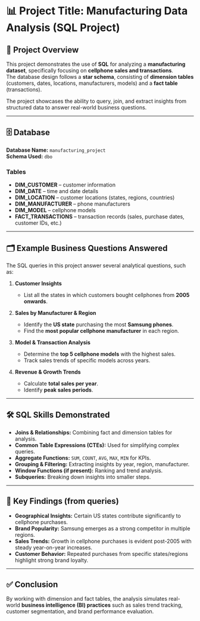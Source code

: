 # 📊 Project Title: Manufacturing Data Analysis (SQL Project)

## 📖 Project Overview
This project demonstrates the use of **SQL** for analyzing a **manufacturing dataset**, specifically focusing on **cellphone sales and transactions**.  
The database design follows a **star schema**, consisting of **dimension tables** (customers, dates, locations, manufacturers, models) and a **fact table** (transactions).  

The project showcases the ability to query, join, and extract insights from structured data to answer real-world business questions.

---

## 🗄️ Database
**Database Name:** `manufacturing_project`  
**Schema Used:** `dbo`

### Tables
- **DIM_CUSTOMER** – customer information  
- **DIM_DATE** – time and date details  
- **DIM_LOCATION** – customer locations (states, regions, countries)  
- **DIM_MANUFACTURER** – phone manufacturers  
- **DIM_MODEL** – cellphone models  
- **FACT_TRANSACTIONS** – transaction records (sales, purchase dates, customer IDs, etc.)  

---

## 🗂️ Example Business Questions Answered
The SQL queries in this project answer several analytical questions, such as:

1. **Customer Insights**  
   - List all the states in which customers bought cellphones from **2005 onwards**.  

2. **Sales by Manufacturer & Region**  
   - Identify the **US state** purchasing the most **Samsung phones**.  
   - Find the **most popular cellphone manufacturer** in each region.  

3. **Model & Transaction Analysis**  
   - Determine the **top 5 cellphone models** with the highest sales.  
   - Track sales trends of specific models across years.  

4. **Revenue & Growth Trends**  
   - Calculate **total sales per year**.  
   - Identify **peak sales periods**.  

---

## 🛠️ SQL Skills Demonstrated
- **Joins & Relationships:** Combining fact and dimension tables for analysis.  
- **Common Table Expressions (CTEs):** Used for simplifying complex queries.  
- **Aggregate Functions:** `SUM`, `COUNT`, `AVG`, `MAX`, `MIN` for KPIs.  
- **Grouping & Filtering:** Extracting insights by year, region, manufacturer.  
- **Window Functions (if present):** Ranking and trend analysis.  
- **Subqueries:** Breaking down insights into smaller steps.  

---

## 📌 Key Findings (from queries)
- **Geographical Insights:** Certain US states contribute significantly to cellphone purchases.  
- **Brand Popularity:** Samsung emerges as a strong competitor in multiple regions.  
- **Sales Trends:** Growth in cellphone purchases is evident post-2005 with steady year-on-year increases.  
- **Customer Behavior:** Repeated purchases from specific states/regions highlight strong brand loyalty.  

---

## ✅ Conclusion  
By working with dimension and fact tables, the analysis simulates real-world **business intelligence (BI) practices** such as sales trend tracking, customer segmentation, and brand performance evaluation.  
